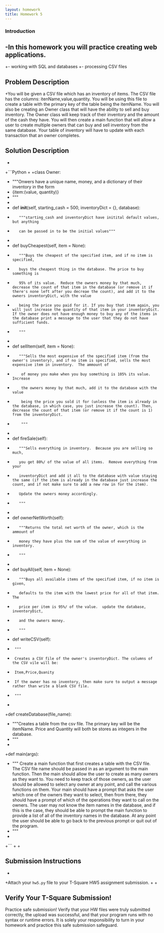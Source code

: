 ```yaml
---
layout: homework
title: Homework 5
---
```


### Introduction
  
 -In this homework you will practice creating web applications.
 -
 +- working with SQL and databases
 +- processing CSV files
## Problem Description
  
 +You will be given a CSV file which has an inventory of items. The CSV file has the columns: itenName,value,quantity. You will be using this file to create a table with the primary key of the table being the itemName. You will also be creating an Owner class that will have the ability to sell and buy inventory. The Owner class will keep track of their inventory and the amount of the cash they have. You will then create a main function that will allow a user to create multiple owners that can buy and sell inventory from the same database. Your table of inventory will have to update with each transaction that an owner completes.

## Solution Description
 + 
 +```Python
 +
 +class Owner:
 +    """Onwers have a unique name, money, and a dictionary of their inventory in the form
 +    {item:(value, quantity)}
 +    """
 +
 +    def __init__(self, starting_cash = 500, inventoryDict = {}, database):
 +        """starting_cash and inventoryDict have initital default values, but anything
 +        can be passed in to be the initial values"""
 +
 +    def buyCheapest(self, item = None):
 +        """Buys the cheapest of the specified item, and if no item is specified,
 +        buys the cheapest thing in the database. The price to buy something is
 +        95% of its value.  Reduce the owners money by that much, decrease the count of that item in the database (or remove it if there's none left after you decreae the count), and add it to the owners inventoryDict, with the value
 +        being the price you paid for it. If you buy that item again, you will just increase the quantity of that item in your inventoryDict. If the owner does not have enough money to buy any of the items in the database print a message to the user that they do not have sufficient funds.
 +        """
 +
 +    def sellItem(self, item = None):
 +        """Sells the most expensive of the specified item (from the owner's inventory), and if no item is specified, sells the most expensive item in inventory.  The ammount of
 +         of money you make when you buy something is 105% its value. Increase
 +         the owners money by that much, add it to the database with the value
 +         being the price you sold it for (unless the item is already in the database, in which case, you just increase the count). Then, decrease the count of that item (or remove it if the count is 1) from the inventoryDict. 
 +         """
 +
 +    def fireSale(self):
 +        """Sells everything in inventory.  Because you are selling so much,
 +        you get 80%/ of the value of all items.  Remove everything from your
 +        inventoryDict and add it all to the database with value staying the same (if the item is already in the database just increase the count, and if not make sure to add a new row in for the item).
 +        Update the owners money accordingly.
 +        """
 +
 +    def ownerNetWorth(self):
 +        """Returns the total net worth of the owner, which is the ammount of
 +        money they have plus the sum of the value of everything in inventory.
 +        """
 +
 +    def buyAll(self, item = None):
 +        """Buys all available items of the specified item, if no item is given,
 +        defaults to the item with the lowest price for all of that item.  The
 +        price per item is 95%/ of the value.  update the database, inventoryDict,
 +        and the owners money.
 +        """
 +    def writeCSV(self):
 +    	"""
 +    	Creates a CSV file of the owner's inventoryDict. The columns of the CSV vile will be:
 +    	Item,Price,Quanity
 +    	If the owner has no inventory, then make sure to output a message rather than write a blank CSV file.
 +    	"""
 +
 +def createDatabase(file_name):
 +    """Creates a table from the csv file. The primary key will be the itemName. Price and Quantity will both be stores as integers in the database.
 +    """
 +
 +def main(args):
 +    """ Create a main function that first creates a table with the CSV file. The CSV file name should be passed in as an argument to the main function. Then the main should allow the user to create as many owners as they want to. You need to keep track of those owners, as the user should be allowed to select any owner at any point, and call the various functions on them. Your main should have a prompt that asks the user which one of the owners they want to select, then from there, they should have a prompt of which of the operations they want to call on the owners. The user may not know the item names in the database, and if this is the case, they should be able to prompt the main function to provide a list of all of the inventory names in the database. At any point the user should be able to go back to the previous prompt or quit out of the program.
 +    """
 +
 +```
 +
 +
  
## Submission Instructions
  
 +
 +Attach your `hw5.py` file to your T-Square HW5 assignment submission.
 +
 +
 ## Verify Your T-Square Submission!
  
  Practice safe submission! Verify that your HW files were truly submitted correctly, the upload was successful, and that your program runs with no syntax or runtime errors. It is solely your responsibility to turn in your homework and practice this safe submission safeguard.
